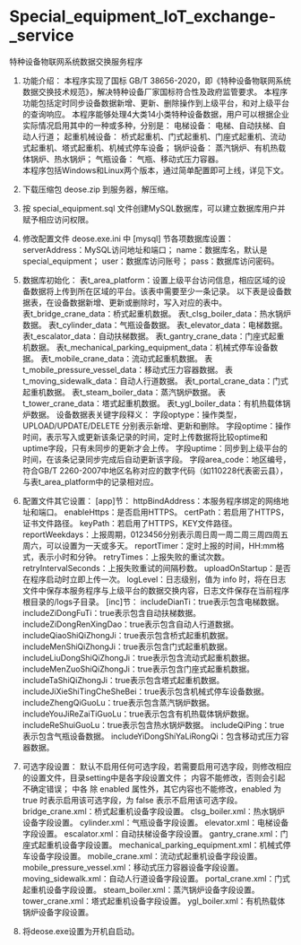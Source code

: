 # Special_equipment_IoT_exchange-_service
特种设备物联网系统数据交换服务程序

1. 功能介绍：
	本程序实现了国标 GB/T 38656-2020，即《特种设备物联网系统数据交换技术规范》，解决特种设备厂家国标符合性及政府监管要求。
	本程序功能包括定时同步设备数据新增、更新、删除操作到上级平台，和对上级平台的查询响应。
	本程序能够处理4大类14小类特种设备数据，用户可以根据企业实际情况启用其中的一种或多种，分别是：
		电梯设备：
			电梯、自动扶梯、自动人行道；
		起重机械设备：
			桥式起重机、门式起重机、门座式起重机、流动式起重机、塔式起重机、机械式停车设备；
		锅炉设备：
			蒸汽锅炉、有机热载体锅炉、热水锅炉；
		气瓶设备：
			气瓶、移动式压力容器。			
	本程序包括Windows和Linux两个版本，通过简单配置即可上线，详见下文。

2. 下载压缩包 deose.zip 到服务器，解压缩。

3. 按 special_equipment.sql 文件创建MySQL数据库，可以建立数据库用户并赋予相应访问权限。

4. 修改配置文件 deose.exe.ini 中 [mysql] 节各项数据库设置：
	serverAddress：MySQL访问地址和端口；
	name：数据库名，默认是special_equipment；
	user：数据库访问账号；
	pass：数据库访问密码。
	
5. 数据库初始化：
	表t_area_platform：设置上级平台访问信息，相应区域的设备数据将上传到所在区域的平台。该表中需要至少一条记录。
	以下表是设备数据表，在设备数据新增、更新或删除时，写入对应的表中。		
		表t_bridge_crane_data：桥式起重机数据。
		表t_clsg_boiler_data：热水锅炉数据。
		表t_cylinder_data：气瓶设备数据。
		表t_elevator_data：电梯数据。
		表t_escalator_data：自动扶梯数据。
		表t_gantry_crane_data：门座式起重机数据。
		表t_mechanical_parking_equipment_data：机械式停车设备数据。
		表t_mobile_crane_data：流动式起重机数据。
		表t_mobile_pressure_vessel_data：移动式压力容器数据。
		表t_moving_sidewalk_data：自动人行道数据。
		表t_portal_crane_data：门式起重机数据。
		表t_steam_boiler_data：蒸汽锅炉数据。
		表t_tower_crane_data：塔式起重机数据。
		表t_ygl_boiler_data：有机热载体锅炉数据。
	设备数据表关键字段释义：
		字段optype：操作类型，UPLOAD/UPDATE/DELETE 分别表示新增、更新和删除。
		字段optime：操作时间，表示写入或更新该条记录的时间，定时上传数据将比较optime和uptime字段，只有未同步的更新才会上传。
		字段uptime：同步到上级平台的时间，在该条记录同步完成后自动更新该字段。
		字段area_code：地区编号，符合GB/T 2260-2007中地区名称对应的数字代码（如110228代表密云县），与表t_area_platform中的记录相对应。
		
6. 配置文件其它设置：
	[app]节：
		httpBindAddress：本服务程序绑定的网络地址和端口。
		enableHttps：是否启用HTTPS。
		certPath：若启用了HTTPS，证书文件路径。
		keyPath：若启用了HTTPS，KEY文件路径。
		reportWeekdays：上报周期，0123456分别表示周日周一周二周三周四周五周六，可以设置为一天或多天。
		reportTimer：定时上报的时间，HH:mm格式，表示小时和分钟。
		retryTimes：上报失败的重试次数。
		retryIntervalSeconds：上报失败重试的间隔秒数。
		uploadOnStartup：是否在程序启动时立即上传一次。
		logLevel：日志级别，值为 info 时，将在日志文件中保存本服务程序与上级平台的数据交换内容，日志文件保存在当前程序根目录的/logs子目录。
	[inc]节：
		includeDianTi：true表示包含电梯数据。
		includeZiDongFuTi：true表示包含自动扶梯数据。
		includeZiDongRenXingDao：true表示包含自动人行道数据。
		includeQiaoShiQiZhongJi：true表示包含桥式起重机数据。
		includeMenShiQiZhongJi：true表示包含门式起重机数据。
		includeLiuDongShiQiZhongJi：true表示包含流动式起重机数据。
		includeMenZuoShiQiZhongJi：true表示包含门座式起重机数据。
		includeTaShiQiZhongJi：true表示包含塔式起重机数据。
		includeJiXieShiTingCheSheBei：true表示包含机械式停车设备数据。
		includeZhengQiGuoLu：true表示包含蒸汽锅炉数据。
		includeYouJiReZaiTiGuoLu：true表示包含有机热载体锅炉数据。
		includeReShuiGuoLu：true表示包含热水锅炉数据。
		includeQiPing：true表示包含气瓶设备数据。
		includeYiDongShiYaLiRongQi：包含移动式压力容器数据。
		
7. 可选字段设置：
	默认不启用任何可选字段，若需要启用可选字段，则修改相应的设置文件，目录setting中是各字段设置文件；
	<basic> 内容不能修改，否则会引起不确定错误；
	<optional> 中各 <field> 除 enabled 属性外，其它内容也不能修改，enabled 为 true 时表示启用该可选字段，为 false 表示不启用该可选字段。
	bridge_crane.xml：桥式起重机设备字段设置。
	clsg_boiler.xml：热水锅炉设备字段设置。
	cylinder.xml：气瓶设备字段设置。
	elevator.xml：电梯设备字段设置。
	escalator.xml：自动扶梯设备字段设置。
	gantry_crane.xml：门座式起重机设备字段设置。
	mechanical_parking_equipment.xml：机械式停车设备字段设置。
	mobile_crane.xml：流动式起重机设备字段设置。
	mobile_pressure_vessel.xml：移动式压力容器设备字段设置。
	moving_sidewalk.xml：自动人行道设备字段设置。
	portal_crane.xml：门式起重机设备字段设置。
	steam_boiler.xml：蒸汽锅炉设备字段设置。
	tower_crane.xml：塔式起重机设备字段设置。
	ygl_boiler.xml：有机热载体锅炉设备字段设置。
	
8. 将deose.exe设置为开机自启动。



